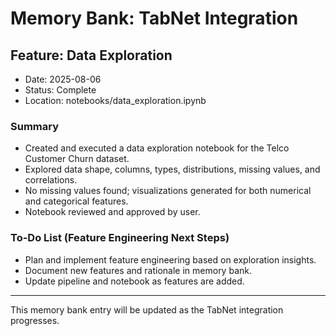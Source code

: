 # Memory Bank: TabNet Integration

## Feature: Data Exploration

- Date: 2025-08-06
- Status: Complete
- Location: notebooks/data_exploration.ipynb

### Summary
- Created and executed a data exploration notebook for the Telco Customer Churn dataset.
- Explored data shape, columns, types, distributions, missing values, and correlations.
- No missing values found; visualizations generated for both numerical and categorical features.
- Notebook reviewed and approved by user.

### To-Do List (Feature Engineering Next Steps)
- Plan and implement feature engineering based on exploration insights.
- Document new features and rationale in memory bank.
- Update pipeline and notebook as features are added.

---

This memory bank entry will be updated as the TabNet integration progresses.
